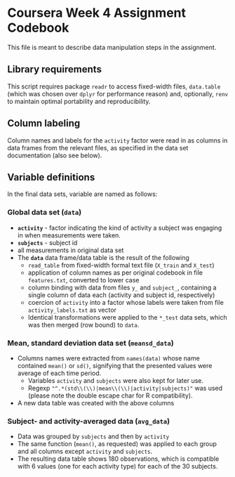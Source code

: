 # Coursera Week 4 Assignment Codebook

This file is meant to describe data manipulation steps in the assignment.

## Library requirements
This script requires package `readr` to access fixed-width files, `data.table` (which was chosen over `dplyr` for performance reason) and, optionally, `renv` to maintain optimal portability and reproducibility.
## Column labeling
Column names and labels for the `activity` factor were read in as columns in data frames from the relevant files, as specified in the data set documentation (also see below).
## Variable definitions
In the final data sets, variable are named as follows:
### Global data set (`data`)
- **`activity`** - factor indicating the kind of activity a subject was engaging in when measurements were taken.
- **`subjects`** - subject id
- all measurements in original data set
- The **`data`** data frame/data table is the result of the following
	- `read_table` from fixed-width formal text file (`X_train` and `X_test`)
	- application of column names as per original codebook in file `features.txt`, converted to lower case
	- column binding with data from files `y_` and `subject_`, containing a single column of data each (activity and subject id, respectively)
	- coercion of `activity` into a factor whose labels were taken from file `activity_labels.txt` as vector
	- Identical transformations were applied to the `*_test` data sets, which was then merged (row bound) to `data`.
### Mean, standard deviation data set (`meansd_data`)
- Columns names were extracted from `names(data)` whose name contained `mean()` or `sd()`, signifying that the presented values were average of each time period.
	- Variables `activity` and `subjects` were also kept for later use.
	- Regexp `"^.*(std\\(\\)|mean\\(\\)|activity|subjects)"` was used (please note the double escape char for R compatibility).
- A new data table was created with the above columns
### Subject- and activity-averaged data (`avg_data`)
- Data was grouped by `subjects` and then by `activity`
- The same function (`mean()`, as requested) was applied to each group and all columns except `activity` and `subjects`.
- The resulting data table shows 180 observations, which is compatible with 6 values (one for each activity type) for each of the 30 subjects.